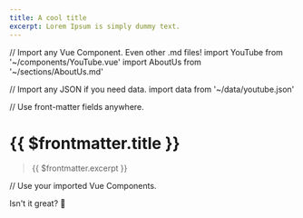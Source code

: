 ```yaml
---
title: A cool title
excerpt: Lorem Ipsum is simply dummy text.
---
```

// Import any Vue Component. Even other .md files!
import YouTube from '~/components/YouTube.vue'
import AboutUs from '~/sections/AboutUs.md'

// Import any JSON if you need data.
import data from '~/data/youtube.json'

// Use front-matter fields anywhere.
# {{ $frontmatter.title }}
> {{ $frontmatter.excerpt }}

// Use your imported Vue Components.
<YouTube :id="data.id" />
<AboutUs />

Isn't it great? 🥳